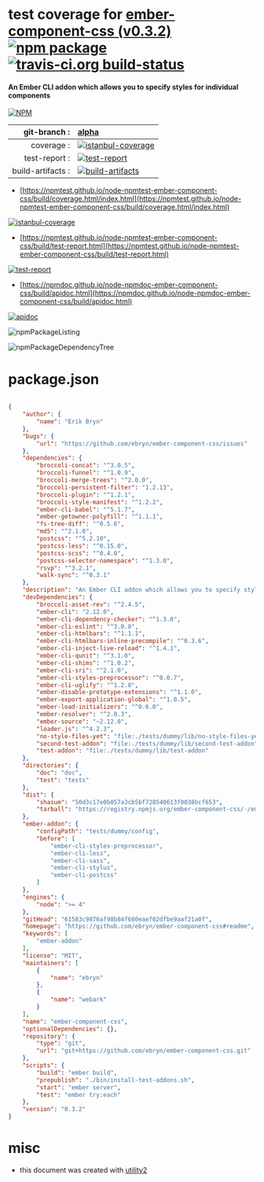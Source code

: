 # test coverage for  [ember-component-css (v0.3.2)](https://github.com/ebryn/ember-component-css#readme)  [![npm package](https://img.shields.io/npm/v/npmtest-ember-component-css.svg?style=flat-square)](https://www.npmjs.org/package/npmtest-ember-component-css) [![travis-ci.org build-status](https://api.travis-ci.org/npmtest/node-npmtest-ember-component-css.svg)](https://travis-ci.org/npmtest/node-npmtest-ember-component-css)
#### An Ember CLI addon which allows you to specify styles for individual components

[![NPM](https://nodei.co/npm/ember-component-css.png?downloads=true&downloadRank=true&stars=true)](https://www.npmjs.com/package/ember-component-css)

| git-branch : | [alpha](https://github.com/npmtest/node-npmtest-ember-component-css/tree/alpha)|
|--:|:--|
| coverage : | [![istanbul-coverage](https://npmtest.github.io/node-npmtest-ember-component-css/build/coverage.badge.svg)](https://npmtest.github.io/node-npmtest-ember-component-css/build/coverage.html/index.html)|
| test-report : | [![test-report](https://npmtest.github.io/node-npmtest-ember-component-css/build/test-report.badge.svg)](https://npmtest.github.io/node-npmtest-ember-component-css/build/test-report.html)|
| build-artifacts : | [![build-artifacts](https://npmtest.github.io/node-npmtest-ember-component-css/glyphicons_144_folder_open.png)](https://github.com/npmtest/node-npmtest-ember-component-css/tree/gh-pages/build)|

- [https://npmtest.github.io/node-npmtest-ember-component-css/build/coverage.html/index.html](https://npmtest.github.io/node-npmtest-ember-component-css/build/coverage.html/index.html)

[![istanbul-coverage](https://npmtest.github.io/node-npmtest-ember-component-css/build/screenCapture.buildCi.browser.%252Ftmp%252Fbuild%252Fcoverage.lib.html.png)](https://npmtest.github.io/node-npmtest-ember-component-css/build/coverage.html/index.html)

- [https://npmtest.github.io/node-npmtest-ember-component-css/build/test-report.html](https://npmtest.github.io/node-npmtest-ember-component-css/build/test-report.html)

[![test-report](https://npmtest.github.io/node-npmtest-ember-component-css/build/screenCapture.buildCi.browser.%252Ftmp%252Fbuild%252Ftest-report.html.png)](https://npmtest.github.io/node-npmtest-ember-component-css/build/test-report.html)

- [https://npmdoc.github.io/node-npmdoc-ember-component-css/build/apidoc.html](https://npmdoc.github.io/node-npmdoc-ember-component-css/build/apidoc.html)

[![apidoc](https://npmdoc.github.io/node-npmdoc-ember-component-css/build/screenCapture.buildCi.browser.%252Ftmp%252Fbuild%252Fapidoc.html.png)](https://npmdoc.github.io/node-npmdoc-ember-component-css/build/apidoc.html)

![npmPackageListing](https://npmtest.github.io/node-npmtest-ember-component-css/build/screenCapture.npmPackageListing.svg)

![npmPackageDependencyTree](https://npmtest.github.io/node-npmtest-ember-component-css/build/screenCapture.npmPackageDependencyTree.svg)



# package.json

```json

{
    "author": {
        "name": "Erik Bryn"
    },
    "bugs": {
        "url": "https://github.com/ebryn/ember-component-css/issues"
    },
    "dependencies": {
        "broccoli-concat": "^3.0.5",
        "broccoli-funnel": "^1.0.9",
        "broccoli-merge-trees": "^2.0.0",
        "broccoli-persistent-filter": "1.2.13",
        "broccoli-plugin": "^1.2.1",
        "broccoli-style-manifest": "^1.2.2",
        "ember-cli-babel": "^5.1.7",
        "ember-getowner-polyfill": "^1.1.1",
        "fs-tree-diff": "^0.5.6",
        "md5": "^2.1.0",
        "postcss": "^5.2.10",
        "postcss-less": "^0.15.0",
        "postcss-scss": "^0.4.0",
        "postcss-selector-namespace": "^1.3.0",
        "rsvp": "^3.2.1",
        "walk-sync": "^0.3.1"
    },
    "description": "An Ember CLI addon which allows you to specify styles for individual components",
    "devDependencies": {
        "broccoli-asset-rev": "^2.4.5",
        "ember-cli": "2.12.0",
        "ember-cli-dependency-checker": "^1.3.0",
        "ember-cli-eslint": "^3.0.0",
        "ember-cli-htmlbars": "^1.1.1",
        "ember-cli-htmlbars-inline-precompile": "^0.3.6",
        "ember-cli-inject-live-reload": "^1.4.1",
        "ember-cli-qunit": "^3.1.0",
        "ember-cli-shims": "^1.0.2",
        "ember-cli-sri": "^2.1.0",
        "ember-cli-styles-preprocessor": "^0.0.7",
        "ember-cli-uglify": "^1.2.0",
        "ember-disable-prototype-extensions": "^1.1.0",
        "ember-export-application-global": "^1.0.5",
        "ember-load-initializers": "^0.6.0",
        "ember-resolver": "^2.0.3",
        "ember-source": "~2.12.0",
        "loader.js": "^4.2.3",
        "no-style-files-yet": "file:./tests/dummy/lib/no-style-files-yet",
        "second-test-addon": "file:./tests/dummy/lib/second-test-addon",
        "test-addon": "file:./tests/dummy/lib/test-addon"
    },
    "directories": {
        "doc": "doc",
        "test": "tests"
    },
    "dist": {
        "shasum": "50d3c17e0b057a3cb5bf728540613f0038bcf653",
        "tarball": "https://registry.npmjs.org/ember-component-css/-/ember-component-css-0.3.2.tgz"
    },
    "ember-addon": {
        "configPath": "tests/dummy/config",
        "before": [
            "ember-cli-styles-preprocessor",
            "ember-cli-less",
            "ember-cli-sass",
            "ember-cli-stylus",
            "ember-cli-postcss"
        ]
    },
    "engines": {
        "node": ">= 4"
    },
    "gitHead": "61583c9876af98b84f680eaef02dfbe9aaf21a0f",
    "homepage": "https://github.com/ebryn/ember-component-css#readme",
    "keywords": [
        "ember-addon"
    ],
    "license": "MIT",
    "maintainers": [
        {
            "name": "ebryn"
        },
        {
            "name": "webark"
        }
    ],
    "name": "ember-component-css",
    "optionalDependencies": {},
    "repository": {
        "type": "git",
        "url": "git+https://github.com/ebryn/ember-component-css.git"
    },
    "scripts": {
        "build": "ember build",
        "prepublish": "./bin/install-test-addons.sh",
        "start": "ember server",
        "test": "ember try:each"
    },
    "version": "0.3.2"
}
```



# misc
- this document was created with [utility2](https://github.com/kaizhu256/node-utility2)
